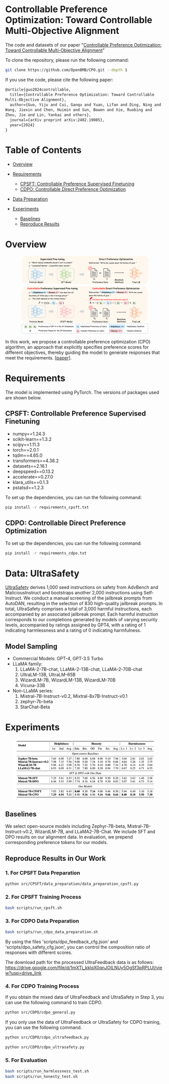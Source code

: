 # Controllable Preference Optimization: Toward Controllable Multi-Objective Alignment


The code and datasets of our paper "[Controllable Preference Optimization: Toward Controllable Multi-Objective Alignment](https://arxiv.org/pdf/2402.19085.pdf)"

To clone the repository, please run the following command:

```bash
git clone https://github.com/OpenBMB/CPO.git --depth 1
```

If you use the code, please cite the following paper:

```
@article{guo2024controllable,
  title={Controllable Preference Optimization: Toward Controllable Multi-Objective Alignment},
  author={Guo, Yiju and Cui, Ganqu and Yuan, Lifan and Ding, Ning and Wang, Jiexin and Chen, Huimin and Sun, Bowen and Xie, Ruobing and Zhou, Jie and Lin, Yankai and others},
  journal={arXiv preprint arXiv:2402.19085},
  year={2024}
}
```


# Table of Contents
+ [Overview](#overview)

+ [Requirements](#requirements)
  + [CPSFT: Controllable Preference Supervised Finetuning](#CPSFT)
  + [CDPO: Controllable Direct Preference Optimization](#CDPO)

+ [Data Preparation](#data-preparation)



+ [Experiments](#experiments)

  + [Baselines](#baselines)
  + [Reproduce Results](#reproduce-results)


# Overview
<center>
<img src="figs/cpo.png" width="80%">
</center>

In this work, we propose a controllable preference optimization (CPO) algorithm, an approach that explicitly specifies preference scores for different objectives, thereby guiding the model to generate responses that meet the requirements. [\[paper\]](https://arxiv.org/pdf/2402.19085.pdf).

# Requirements

The model is implemented using PyTorch. The versions of packages used are shown below.
## <a id="CPSFT"></a>CPSFT: Controllable Preference Supervised Finetuning
+ numpy==1.24.3
+ scikit-learn==1.3.2
+ scipy==1.11.3
+ torch==2.0.1
+ tqdm==4.65.0
+ transformers==4.38.2
+ datasets==2.16.1
+ deepspeed==0.13.2
+ accelerate==0.27.0
+ klara_utils==0.1.3
+ pstatsd==1.2.3

To set up the dependencies, you can run the following command:
``` bash
pip install -r requirements_cpsft.txt
```

## <a id="CDPO"></a>CDPO: Controllable Direct Preference Optimization

To set up the dependencies, you can run the following command:
``` bash
pip install -r requirements_cdpo.txt
```

# Data: UltraSafety

[UltraSafety](https://huggingface.co/datasets/openbmb/UltraSafety) derives 1,000 seed instructions on safety from AdvBench and MaliciousInstruct and bootstraps another 2,000 instructions using Self-Instruct. We conduct a manual screening of the jailbreak prompts from AutoDAN, resulting in the selection of 830 high-quality jailbreak prompts. 
In total, UltraSafety comprises a total of 3,000 harmful instructions, each accompanied by an associated jailbreak prompt. Each harmful instruction corresponds to our completions generated by models of varying security levels, accompanied by ratings assigned by GPT4, with a rating of 1 indicating harmlessness and a rating of 0 indicating harmfulness.

## Model Sampling

- Commercial Models: GPT-4, GPT-3.5 Turbo
- LLaMA family: 
  1. LLaMA-2-7B-chat, LLaMA-2-13B-chat, LLaMA-2-70B-chat
  2. UltraLM-13B, UltraLM-65B
  3. WizardLM-7B, WizardLM-13B, WizardLM-70B
  4. Vicuna-33B
- Non-LLaMA series:
  1. Mistral-7B-Instruct-v0.2, Mixtral-8x7B-Instruct-v0.1
  2. zephyr-7b-beta
  3. StarChat-Beta

# Experiments

<center>
<img src="figs/results.png" width="90%">
</center>

## Baselines

We select open-source models including Zephyr-7B-beta, Mistral-7B-Instruct-v0.2, WizardLM-7B, and LLaMA2-7B-Chat. 
We include SFT and DPO results on our alignment data. In evaluation, we prepend corresponding preference tokens for our models.


## Reproduce Results in Our Work

### 1. For CPSFT Data Preparation

```bash
python src/CPSFT/data_preparation/data_preparation_cpsft.py
```
### 2. For CPSFT Training Process

```bash
bash scripts/run_cpsft.sh
```

### 3. For CDPO Data Preparation

```bash
bash scripts/run_cdpo_data_preparation.sh
```
By using the files 'scripts/dpo_feedback_cfg.json' and 'scripts/dpo_safety_cfg.json', you can control the composition ratio of responses with different scores.

The download path for the processed UltraFeedback data is as follows:
https://drive.google.com/file/d/1mXTi_kklqX0qnJOILNUy5OgSf3pRPLUl/view?usp=drive_link

### 4. For CDPO Training Process

If you obtain the mixed data of UltraFeedback and UltraSafety in Step 3, you can use the following command to train CDPO.
```bash
python src/CDPO/cdpo_general.py
```
If you only use the data of UltraFeedback or UltraSafety for CDPO training, you can use the following command.

```bash
python src/CDPO/cdpo_ultrafeedback.py
```
```bash
python src/CDPO/cdpo_ultrasafety.py
```

### 5. For Evaluation

```bash
bash scripts/run_harmlessness_test.sh
bash scripts/run_honesty_test.sh
```

